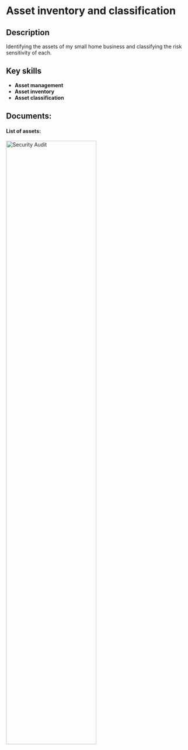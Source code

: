 <h1>Asset inventory and classification</h1>

<h2>Description</h2>
Identifying the assets of my small home business and classifying the risk sensitivity of each. 
<br />


<h2>Key skills</h2>

- <b>Asset management</b> 
- <b>Asset inventory</b>
- <b>Asset classification</b>

<h2>Documents:</h2>

 <h4>
List of assets: </h4>
<img src="https://imgur.com/oXi2ovd.png" height="65%" width="70%" alt="Security Audit"/>
